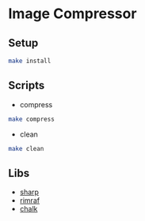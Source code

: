 # Image Compressor

## Setup

```bash
make install
```

## Scripts

- compress

```bash
make compress
```

- clean

```bash
make clean
```

## Libs

- [sharp](https://sharp.pixelplumbing.com/)
- [rimraf](https://github.com/isaacs/rimraf)
- [chalk](https://github.com/chalk/chalk)